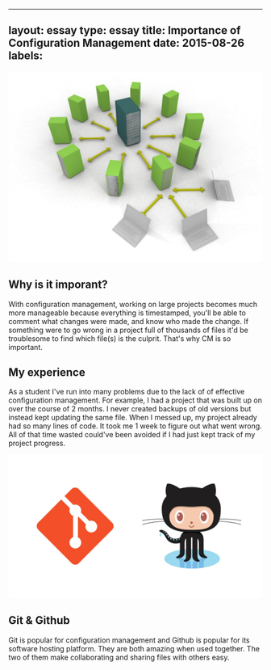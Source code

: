 
---
layout: essay
type: essay
title: Importance of Configuration Management
date: 2015-08-26
labels:
---

<img src="../images/software.jpg" style="max-width:100%;">

## Why is it imporant?

With configuration management, working on large projects becomes much more manageable because everything is timestamped,
you'll be able to comment what changes were made, and know who made the change. If something were to go wrong in a project full of thousands of files it'd be troublesome to find which file(s) is the culprit. That's why CM is so important.

## My experience

As a student I've run into many problems due to the lack of of effective configuration management. For example, I had a project that was built up on over the course of 2 months. I never created backups of old versions but instead kept updating the same file. When I messed up, my project already had so many lines of code. It took me 1 week to figure out what went wrong. All of that time wasted could've been avoided if I had just kept track of my project progress.

<img src="../images/git.jpg" style="max-width:100%;">

## Git & Github

Git is popular for configuration management and Github is popular for its software hosting platform. They are both amazing when used together. The two of them make collaborating and sharing files with others easy.
